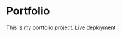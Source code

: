# Portfolio

This is my portfolio project. 
[Live deployment](https://portfolio-havana.herokuapp.com)
